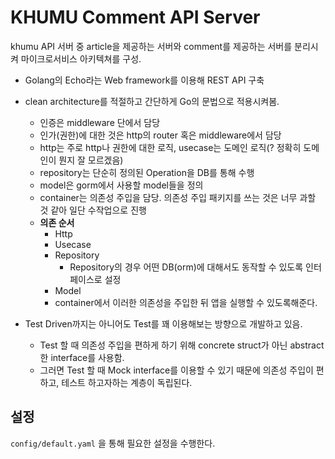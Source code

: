 # KHUMU Comment API Server

khumu API 서버 중 article을 제공하는 서버와 comment를 제공하는 서버를 분리시켜 마이크로서비스 아키텍쳐를 구성.

* Golang의 Echo라는 Web framework를 이용해 REST API 구축

* clean architecture를 적절하고 간단하게 Go의 문법으로 적용시켜봄.

    * 인증은 middleware 단에서 담당
    * 인가(권한)에 대한 것은 http의 router 혹은 middleware에서 담당
    * http는 주로 http나 권한에 대한 로직, usecase는 도메인 로직(? 정확히 도메인이 뭔지 잘 모르겠음)
    * repository는 단순히 정의된 Operation을 DB를 통해 수행
    * model은 gorm에서 사용할 model들을 정의
    * container는 의존성 주입을 담당. 의존성 주입 패키지를 쓰는 것은 너무 과할 것 같아 일단 수작업으로 진행
    * **의존 순서**
        * Http
        * Usecase
        * Repository
            * Repository의 경우 어떤 DB(orm)에 대해서도 동작할 수 있도록 인터페이스로 설정 
        * Model
        * container에서 이러한 의존성을 주입한 뒤 앱을 실행할 수 있도록해준다.
        
* Test Driven까지는 아니어도 Test를 꽤 이용해보는 방향으로 개발하고 있음.
    * Test 할 때 의존성 주입을 편하게 하기 위해 concrete struct가 아닌 abstract한 interface를 사용함.
    * 그러면 Test 할 때 Mock interface를 이용할 수 있기 때문에 의존성 주입이 편하고, 테스트 하고자하는 계층이 독립된다. 
## 설정

`config/default.yaml` 을 통해 필요한 설정을 수행한다.